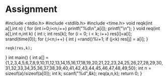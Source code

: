 # Assignment
#include <stdio.h>
#include <stdlib.h>
#include <time.h>
void reqk(int a[],int n)
{
    for (int i=0;i<n;i++)
        printf("%d\n",a[i]);
    printf("\n");
}
void req(int a[],int n,int k)
{
    int i;
    int res[k];
    for (i = 0; i < k; i++)
        res[i]=a[i];
    srand(time(0));
    for (;i<n;i++)
    {
        int j =rand()%i+1;
        if (j<k)
          res[j] = a[i];
    }

    reqk(res,k);
}
int main()
{
    int a[] = {1,2,3,4,5,6,7,8,9,10,11,12,13,14,15,16,17,18,19,20,21,22,23,24,25,26,27,28,29,30,31,32,33,34,35,36,37,38,39,40,41,42,43,44,45,46,47,48,49,50};
    int n = sizeof(a)/sizeof(a[0]);
    int k;
    scanf("%d",&k);
    req(a,n,k);
    return 0;
}
